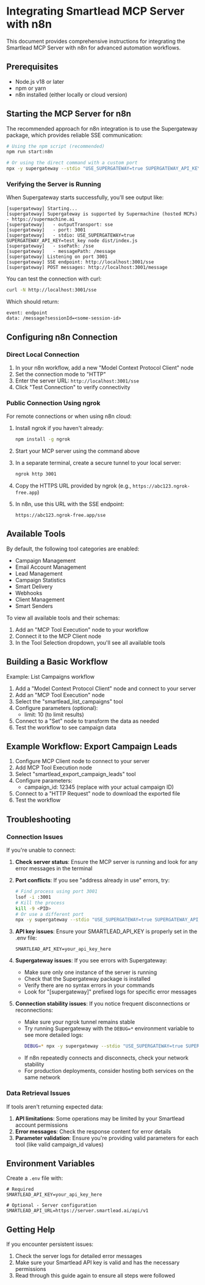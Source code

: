 # Integrating Smartlead MCP Server with n8n

This document provides comprehensive instructions for integrating the Smartlead MCP Server with n8n for advanced automation workflows.

## Prerequisites

- Node.js v18 or later
- npm or yarn
- n8n installed (either locally or cloud version)

## Starting the MCP Server for n8n

The recommended approach for n8n integration is to use the Supergateway package, which provides reliable SSE communication:

```bash
# Using the npm script (recommended)
npm run start:n8n

# Or using the direct command with a custom port
npx -y supergateway --stdio "USE_SUPERGATEWAY=true SUPERGATEWAY_API_KEY=test_key node dist/index.js" --port 3001
```

### Verifying the Server is Running

When Supergateway starts successfully, you'll see output like:

```
[supergateway] Starting...
[supergateway] Supergateway is supported by Supermachine (hosted MCPs) - https://supermachine.ai
[supergateway]   - outputTransport: sse
[supergateway]   - port: 3001
[supergateway]   - stdio: USE_SUPERGATEWAY=true SUPERGATEWAY_API_KEY=test_key node dist/index.js
[supergateway]   - ssePath: /sse
[supergateway]   - messagePath: /message
[supergateway] Listening on port 3001
[supergateway] SSE endpoint: http://localhost:3001/sse
[supergateway] POST messages: http://localhost:3001/message
```

You can test the connection with curl:

```bash
curl -N http://localhost:3001/sse
```

Which should return:
```
event: endpoint
data: /message?sessionId=<some-session-id>
```

## Configuring n8n Connection

### Direct Local Connection

1. In your n8n workflow, add a new "Model Context Protocol Client" node
2. Set the connection mode to "HTTP"
3. Enter the server URL: `http://localhost:3001/sse`
4. Click "Test Connection" to verify connectivity

### Public Connection Using ngrok

For remote connections or when using n8n cloud:

1. Install ngrok if you haven't already:
   ```bash
   npm install -g ngrok
   ```

2. Start your MCP server using the command above

3. In a separate terminal, create a secure tunnel to your local server:
   ```bash
   ngrok http 3001
   ```

4. Copy the HTTPS URL provided by ngrok (e.g., `https://abc123.ngrok-free.app`)

5. In n8n, use this URL with the SSE endpoint:
   ```
   https://abc123.ngrok-free.app/sse
   ```

## Available Tools

By default, the following tool categories are enabled:
- Campaign Management
- Email Account Management
- Lead Management
- Campaign Statistics
- Smart Delivery
- Webhooks
- Client Management
- Smart Senders

To view all available tools and their schemas:

1. Add an "MCP Tool Execution" node to your workflow
2. Connect it to the MCP Client node
3. In the Tool Selection dropdown, you'll see all available tools

## Building a Basic Workflow

Example: List Campaigns workflow

1. Add a "Model Context Protocol Client" node and connect to your server
2. Add an "MCP Tool Execution" node
3. Select the "smartlead_list_campaigns" tool
4. Configure parameters (optional):
   - limit: 10 (to limit results)
5. Connect to a "Set" node to transform the data as needed
6. Test the workflow to see campaign data

## Example Workflow: Export Campaign Leads

1. Configure MCP Client node to connect to your server
2. Add MCP Tool Execution node
3. Select "smartlead_export_campaign_leads" tool
4. Configure parameters:
   - campaign_id: 12345 (replace with your actual campaign ID)
5. Connect to a "HTTP Request" node to download the exported file
6. Test the workflow

## Troubleshooting

### Connection Issues

If you're unable to connect:

1. **Check server status**: Ensure the MCP server is running and look for any error messages in the terminal

2. **Port conflicts**: If you see "address already in use" errors, try:
   ```bash
   # Find process using port 3001
   lsof -i :3001
   # Kill the process
   kill -9 <PID>
   # Or use a different port
   npx -y supergateway --stdio "USE_SUPERGATEWAY=true SUPERGATEWAY_API_KEY=test_key node dist/index.js" --port 3002
   ```

3. **API key issues**: Ensure your SMARTLEAD_API_KEY is properly set in the .env file:
   ```
   SMARTLEAD_API_KEY=your_api_key_here
   ```

4. **Supergateway issues**: If you see errors with Supergateway:
   - Make sure only one instance of the server is running
   - Check that the Supergateway package is installed
   - Verify there are no syntax errors in your commands
   - Look for "[supergateway]" prefixed logs for specific error messages

5. **Connection stability issues**: If you notice frequent disconnections or reconnections:
   - Make sure your ngrok tunnel remains stable
   - Try running Supergateway with the `DEBUG=*` environment variable to see more detailed logs:
     ```bash
     DEBUG=* npx -y supergateway --stdio "USE_SUPERGATEWAY=true SUPERGATEWAY_API_KEY=test_key node dist/index.js" --port 3001
     ```
   - If n8n repeatedly connects and disconnects, check your network stability
   - For production deployments, consider hosting both services on the same network

### Data Retrieval Issues

If tools aren't returning expected data:

1. **API limitations**: Some operations may be limited by your Smartlead account permissions
2. **Error messages**: Check the response content for error details
3. **Parameter validation**: Ensure you're providing valid parameters for each tool (like valid campaign_id values)

## Environment Variables

Create a `.env` file with:

```
# Required
SMARTLEAD_API_KEY=your_api_key_here

# Optional - Server configuration
SMARTLEAD_API_URL=https://server.smartlead.ai/api/v1
```

## Getting Help

If you encounter persistent issues:
1. Check the server logs for detailed error messages
2. Make sure your Smartlead API key is valid and has the necessary permissions
3. Read through this guide again to ensure all steps were followed 